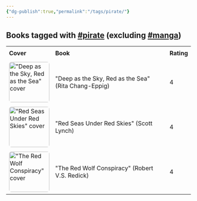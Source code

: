 ```yaml
---
{"dg-publish":true,"permalink":"/tags/pirate/"}
---
```



<h2><span>Books tagged with <a href="#pirate" class="tag" target="_blank" rel="noopener nofollow">#pirate</a> (excluding <a href="#manga" class="tag" target="_blank" rel="noopener nofollow">#manga</a>)</span></h2><table style="border-collapse: collapse; width: 100%; font-family: inherit;"><tbody><tr><th style="text-align: left; padding: 8px; border-bottom: 2px solid var(--text-accent); background-color: var(--background-secondary);">Cover</th><th style="text-align: left; padding: 8px; border-bottom: 2px solid var(--text-accent); background-color: var(--background-secondary);">Book</th><th style="text-align: left; padding: 8px; border-bottom: 2px solid var(--text-accent); background-color: var(--background-secondary);">Rating</th></tr><tr style="background-color: var(--background-primary); transition: background-color 0.2s;"><td style="padding: 6px 8px;"><a href="obsidian://open?vault=Obsidian%20Vault&amp;file=books%2FRita%20Chang-Eppig%20-%20Deep%20as%20the%20Sky%20Red%20as%20the%20Sea.md"><img src="http://books.google.com/books/content?id=ZUigEAAAQBAJ&amp;printsec=frontcover&amp;img=1&amp;zoom=1&amp;edge=curl&amp;source=gbs_api" alt="&quot;Deep as the Sky, Red as the Sea&quot; cover" width="110" style="border-radius: 6px;"></a></td><td style="padding: 6px 8px;"><a href="obsidian://open?vault=Obsidian%20Vault&amp;file=books%2FRita%20Chang-Eppig%20-%20Deep%20as%20the%20Sky%20Red%20as%20the%20Sea.md" style="text-decoration: none; color: var(--text-normal);">"Deep as the Sky, Red as the Sea" (Rita Chang-Eppig)</a></td><td style="padding: 6px 8px;">4</td></tr><tr style="background-color: var(--background-modifier-hover); transition: background-color 0.2s;"><td style="padding: 6px 8px;"><a href="obsidian://open?vault=Obsidian%20Vault&amp;file=books%2FScott%20Lynch%20-%20Red%20Seas%20Under%20Red%20Skies.md"><img src="http://books.google.com/books/content?id=Bzg0EQAAQBAJ&amp;printsec=frontcover&amp;img=1&amp;zoom=1&amp;edge=curl&amp;source=gbs_api" alt="&quot;Red Seas Under Red Skies&quot; cover" width="110" style="border-radius: 6px;"></a></td><td style="padding: 6px 8px;"><a href="obsidian://open?vault=Obsidian%20Vault&amp;file=books%2FScott%20Lynch%20-%20Red%20Seas%20Under%20Red%20Skies.md" style="text-decoration: none; color: var(--text-normal);">"Red Seas Under Red Skies" (Scott Lynch)</a></td><td style="padding: 6px 8px;">4</td></tr><tr style="background-color: var(--background-primary); transition: background-color 0.2s;"><td style="padding: 6px 8px;"><a href="obsidian://open?vault=Obsidian%20Vault&amp;file=books%2FRobert%20VS%20Redick%20-%20The%20Red%20Wolf%20Conspiracy.md"><img src="http://books.google.com/books/content?id=gAMxSdtmfHoC&amp;printsec=frontcover&amp;img=1&amp;zoom=1&amp;edge=curl&amp;source=gbs_api" alt="&quot;The Red Wolf Conspiracy&quot; cover" width="110" style="border-radius: 6px;"></a></td><td style="padding: 6px 8px;"><a href="obsidian://open?vault=Obsidian%20Vault&amp;file=books%2FRobert%20VS%20Redick%20-%20The%20Red%20Wolf%20Conspiracy.md" style="text-decoration: none; color: var(--text-normal);">"The Red Wolf Conspiracy" (Robert V.S. Redick)</a></td><td style="padding: 6px 8px;">4</td></tr></tbody></table>
